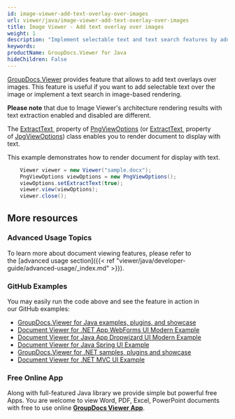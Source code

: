 ```yaml
---
id: image-viewer-add-text-overlay-over-images
url: viewer/java/image-viewer-add-text-overlay-over-images
title: Image Viewer - Add text overlay over images
weight: 1
description: "Implement selectable text and text search features by adding text overlay over document page images with GroupDocs.Viewer component."
keywords: 
productName: GroupDocs.Viewer for Java
hideChildren: False
---
```

[GroupDocs.Viewer](https://products.groupdocs.com/viewer) provides feature that allows to add text overlays over images. This feature is useful if you want to add selectable text over the image or implement a text search in image-based rendering.

**Please note** that due to Image Viewer's architecture rendering results with text extraction enabled and disabled are different. 

The [ExtractText ](https://apireference.groupdocs.com/java/viewer/groupdocs.viewer.options/pngviewoptions/properties/extracttext) property of [PngViewOptions](https://apireference.groupdocs.com/java/viewer/groupdocs.viewer.options/pngviewoptions) (or [ExtractText ](https://apireference.groupdocs.com/java/viewer/groupdocs.viewer.options/jpgviewoptions/properties/extracttext) property of [JpgViewOptions](https://apireference.groupdocs.com/java/viewer/groupdocs.viewer.options/jpgviewoptions)) class enables you to render document to display with text. 

This example demonstrates how to render document for display with text.

```java
    Viewer viewer = new Viewer("sample.docx");
    PngViewOptions viewOptions = new PngViewOptions();
    viewOptions.setExtractText(true);
    viewer.view(viewOptions);
    viewer.close();
```

## More resources
### Advanced Usage Topics
To learn more about document viewing features, please refer to the [advanced usage section]({{< ref "viewer/java/developer-guide/advanced-usage/_index.md" >}}).

### GitHub Examples
You may easily run the code above and see the feature in action in our GitHub examples:
*   [GroupDocs.Viewer for Java examples, plugins, and showcase](https://github.com/groupdocs-viewer/GroupDocs.Viewer-for-Java)
*   [Document Viewer for .NET App WebForms UI Modern Example](https://github.com/groupdocs-viewer/GroupDocs.Viewer-for-Java-WebForms)    
*   [Document Viewer for Java App Dropwizard UI Modern Example](https://github.com/groupdocs-viewer/GroupDocs.Viewer-for-Java-Dropwizard)    
*   [Document Viewer for Java Spring UI Example](https://github.com/groupdocs-viewer/GroupDocs.Viewer-for-Java-Spring)
*   [GroupDocs.Viewer for .NET samples, plugins and showcase](https://github.com/groupdocs-viewer/GroupDocs.Viewer-for-.NET)
*   [Document Viewer for .NET MVC UI Example](https://github.com/groupdocs-viewer/GroupDocs.Viewer-for-Java-MVC)     

### Free Online App
Along with full-featured Java library we provide simple but powerful free Apps.
You are welcome to view Word, PDF, Excel, PowerPoint documents with free to use online **[GroupDocs Viewer App](https://products.groupdocs.app/viewer)**.